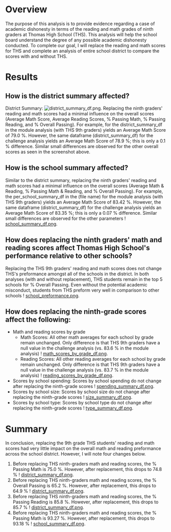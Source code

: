 # Overview

The purpose of this analysis is to provide evidence regarding a case of academic dishonesty in terms of the reading and math grades of ninth graders at Thomas High School (THS). This analysis will help the school board understand the degree of any possible academic dishonesty conducted. To complete our goal, I will replace the reading and math scores for THS and complete an analysis of entire school district to compare the scores with and without THS.

# Results
## How is the district summary affected?
District Summary:
![district_summary_df.png](School_District_Analysis/blob/main/Pictures/district_summary_df.png).
Replacing the ninth graders' reading and math scores had a minimal influence on the overall scores (Average Math Score, Average Reading Scores, % Passing Math, % Passing Reading, and % Overall Passing). For example, for the district_summary_df in the module analysis (with THS 9th graders) yields an Average Math Score of 79.0 %. However, the same dataframe (district_summary_df) for the challenge analysis yields an Average Math Score of 78.9 %; this is only a 0.1 % difference. Similar small differences are observed for the other overall scores as seen in the screenshot above.

## How is the school summary affected?
Similar to the district summary, replacing the ninth graders' reading and math scores had a minimal influence on the overall scores (Average Math & Reading, % Passing Math & Reading, and % Overall Passing).  For example, the per_school_summary_df in the (file name) for the module analysis (with THS 9th graders) yields an Average Math Score of 83.42 %. However, the same dataframe (district_summary_df) for the challenge analysis yields an Average Math Score of 83.35 %; this is only a 0.07 % difference. Similar small differences are observed for the other parameters ! [school_summary_df.png](School_District_Analysis/Resources/school_summary_df.png).

## How does replacing the ninth graders' math and reading scores affect Thomas High School's performance relative to other schools?
Replacing the THS 9th graders' reading and math scores does not change THS's preformance amongst all of the schools in the district. In both analyses (with and without replacement), THS students remain in the top 5 schools for % Overall Passing. Even without the potential academic misconduct, students from THS preform very well in comparison to other schools ! [school_preformance.png](School_District_Analysis/Resources/school_performance.png).

## How does replacing the ninth-grade scores affect the following:

- Math and reading scores by grade
  - Math Scores: All other math averages for each school by grade remain unchanged. Only difference is that THS 9th graders have a null value in the challenge analysis (vs. 83.6 % in the module analysis) ! [math_scores_by_grade_df.png](School_District_Analysis/Resources/math_scores_by_grade_df.png).
  - Reading Scores: All other reading averages for each school by grade remain unchanged. Only difference is that THS 9th graders have a null value in the challenge analysis (vs. 83.7 % in the module analysis) ! [reading_scores_by_grade_df.png](School_District_Analysis/Resources/reading_scores_by_grade_df.png).
- Scores by school spending: Scores by school spending do not change after replacing the ninth-grade scores ! [spending_summary_df.png](School_District_Analysis/Resources/spending_summary_df.png).
- Scores by school size: Scores by school size do not change after replacing the ninth-grade scores ! [size_summary_df.png](School_District_Analysis/Resources/size_summary_df.png).
- Scores by school type: Scores by school type do not change after replacing the ninth-grade scores ! [type_summary_df.png](School_District_Analysis/Resources/type_summary_df.png).

# Summary

In conclusion, replacing the 9th grade THS students' reading and math scores had very little impact on the overall math and reading preformance across the school district. However, I will note four changes below.
  1) Before replacing THS ninth-graders math and reading scores, the % Passing Math is 75.0 %. However, after replacement, this drops to 74.8 % ! [district_summary_df.png](School_District_Analysis/Resources/district_summary_df.png).
  2) Before replacing THS ninth-graders math and reading scores, the % Overall Passing is 65.2 %. However, after replacement, this drops to 64.9 % ! [district_summary_df.png](School_District_Analysis/Resources/district_summary_df.png).
  3) Before replacing THS ninth-graders math and reading scores, the % Passing Reading is 85.8 %. However, after replacement, this drops to 85.7 % ! [district_summary_df.png](School_District_Analysis/Resources/district_summary_df.png).
  4) Before replacing THS ninth-graders math and reading scores, the % Passing Math is 93.27 %. However, after replacement, this drops to 93.18 % ! [school_summary_df.png](School_District_Analysis/Resources/school_summary_df.png).
